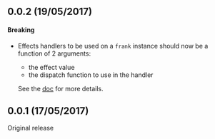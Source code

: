 ## 0.0.2 (19/05/2017)

#### Breaking

- Effects handlers to be used on a `frank` instance should now be a function of
  2 arguments:
  * the effect value
  * the dispatch function to use in the handler

  See the [doc](Docs/re-frankenstein/about-effects) for more details.

## 0.0.1 (17/05/2017)

Original release
